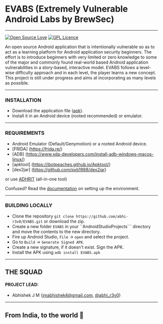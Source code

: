 # EVABS (Extremely Vulnerable Android Labs by BrewSec)

---

[![Open Source Love](https://badges.frapsoft.com/os/v2/open-source.svg?v=103)](https://www.github.com/abhi-r3v0/EVABS)  [![GPL Licence](https://badges.frapsoft.com/os/gpl/gpl.png?v=103)](https://www.github.com/abhi-r3v0/EVABS)

An open source Android application that is intentionally vulnerable so as to act as a learning platform for Android application security beginners. The effort is to introduce beginners with very limited or zero knowledge to some of the major and commonly found real-world based Android application vulnerabilities in a story-based, interactive model. EVABS follows a level-wise difficulty approach and in each level, the player learns a new concept. This project is still under progress and aims at incorporating as many levels as possible.

---

### INSTALLATION

* Download the application file ([apk](https://github.com/abhi-r3v0/EVABS/blob/master/APPLICATION_FILE/EVABSv1.0.apk)).
* Install it in an Android device (rooted recommended) or emulator.

---

### REQUIREMENTS

* Android Emulator (Default/Genymotion) or a rooted Android device.
* [FRIDA] (https://frida.re/)
* [ADB] (https://www.xda-developers.com/install-adb-windows-macos-linux/)
* [apktool] (https://ibotpeaches.github.io/Apktool/)
* [dex2jar] (https://github.com/pxb1988/dex2jar)

or use [ADHRIT](https://github.com/abhi-r3v0/Adhrit) (all-in-one tool)

Confused? Read the [documentation]() on setting up the environment.

---

### BUILDING LOCALLY

* Clone the repository ```git clone https://github.com/abhi-r3v0/EVABS.git``` or download the zip.
* Create a new folder ```EVABS``` in your ``AndroidStudioProjects``` directory and move the contents to the new directory.
* Fire up Android Studio, ```File``` -> ```open``` and select the project.
* Go to ```Build``` -> ```Generate Signed APK```.
* Create a new signature, if it doesn't exist. Sign the APK.
* Install the APK using ```adb install EVABS.apk```

---

## THE SQUAD

#### PROJECT LEAD:

* Abhishek J M (jmabhishek4@gmail.com, [@abhi_r3v0](https://twitter.com/abhi_r3v0))

---

## From India, to the world :blue_heart:
